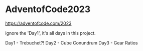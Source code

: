 # AdventofCode2023
https://adventofcode.com/2023

ignore the 'Day1', it's all days in this project.


Day1 - Trebuchet?!
Day2 - Cube Conundrum
Day3 - Gear Ratios